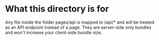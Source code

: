 
# What this directory is for

Any file inside the folder pages/api is mapped to /api/* and will be treated as an API endpoint instead of a page. They are server-side only bundles and won't increase your client-side bundle size.
